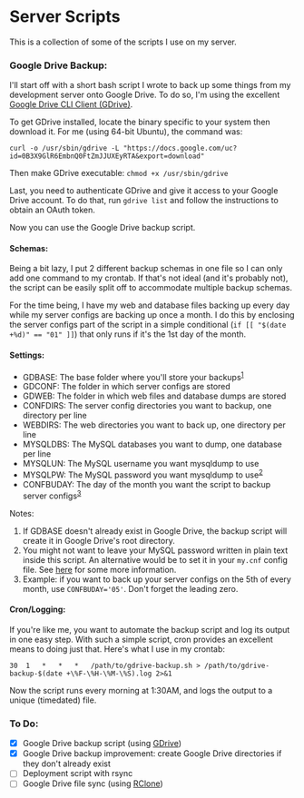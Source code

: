 # Server Scripts

This is a collection of some of the scripts I use on my server.

### Google Drive Backup:

I'll start off with a short bash script I wrote to back up some things from my development server onto Google Drive. To do so, I'm using the excellent [Google Drive CLI Client (GDrive)][1].

To get GDrive installed, locate the binary specific to your system then download it. For me (using 64-bit Ubuntu), the command was:

`curl -o /usr/sbin/gdrive -L "https://docs.google.com/uc?id=0B3X9GlR6EmbnQ0FtZmJJUXEyRTA&export=download"`

Then make GDrive executable: `chmod +x /usr/sbin/gdrive`

Last, you need to authenticate GDrive and give it access to your Google Drive account. To do that, run `gdrive list` and follow the instructions to obtain an OAuth token. 

Now you can use the Google Drive backup script.

#### Schemas:

Being a bit lazy, I put 2 different backup schemas in one file so I can only add one command to my crontab. If that's not ideal (and it's probably not), the script can be easily split off to accommodate multiple backup schemas.

For the time being, I have my web and database files backing up every day while my server configs are backing up once a month. I do this by enclosing the server configs part of the script in a simple conditional (`if [[ "$(date +%d)" == "01" ]]`) that only runs if it's the 1st day of the month.

#### Settings:

- GDBASE: The base folder where you'll store your backups<sup>[1](#1)</sup>
- GDCONF: The folder in which server configs are stored
- GDWEB: The folder in which web files and database dumps are stored
- CONFDIRS: The server config directories you want to backup, one directory per line
- WEBDIRS: The web directories you want to back up, one directory per line
- MYSQLDBS: The MySQL databases you want to dump, one database per line
- MYSQLUN: The MySQL username you want mysqldump to use
- MYSQLPW: The MySQL password you want mysqldump to use<sup>[2](#2)</sup>
- CONFBUDAY: The day of the month you want the script to backup server configs<sup>[3](#3)</sup>

Notes:
1. <a name="1"></a>If GDBASE doesn't already exist in Google Drive, the backup script will create it in Google Drive's root directory.
2. <a name="2"></a>You might not want to leave your MySQL password written in plain text inside this script. An alternative would be to set it in your `my.cnf` config file. See [here][3] for some more information.
3. <a name="3"></a>Example: if you want to back up your server configs on the 5th of every month, use `CONFBUDAY='05'`. Don't forget the leading zero.

#### Cron/Logging:

If you're like me, you want to automate the backup script and log its output in one easy step. With such a simple script, cron provides an excellent means to doing just that. Here's what I use in my crontab:

`30  1   *   *   *   /path/to/gdrive-backup.sh > /path/to/gdrive-backup-$(date +\%F-\%H-\%M-\%S).log 2>&1`

Now the script runs every morning at 1:30AM, and logs the output to a unique (timedated) file.

### To Do:
- [X] Google Drive backup script (using [GDrive][1])
- [X] Google Drive backup improvement: create Google Drive directories if they don't already exist
- [ ] Deployment script with rsync
- [ ] Google Drive file sync (using [RClone][2])

[1]: https://github.com/prasmussen/gdrive
[2]: https://github.com/ncw/rclone/
[3]: https://stackoverflow.com/a/9293090
